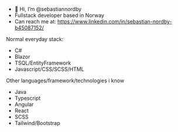 - 👋 Hi, I’m @sebastiannordby
- Fullstack developer based in Norway
- Can reach me at: https://www.linkedin.com/in/sebastian-nordby-b45087152/


Normal everyday stack:
- C#
- Blazor
- TSQL/EntityFramework
- Javascript/CSS/SCSS/HTML

Other languages/framework/technologies i know
- Java
- Typescript
- Angular
- React
- SCSS
- Tailwind/Bootstrap

